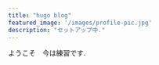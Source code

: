 ```yaml
---
title: "hugo blog"
featured_image: '/images/profile-pic.jpg'
description: "セットアップ中."
---
```

ようこそ　今は練習です.